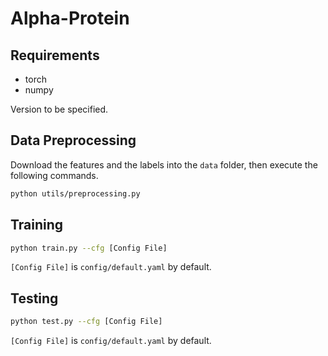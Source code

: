 # Alpha-Protein

## Requirements

- torch
- numpy

Version to be specified.

## Data Preprocessing

Download the features and the labels into the `data` folder, then execute the following commands.

```bash
python utils/preprocessing.py
```

## Training

```bash
python train.py --cfg [Config File]
```

`[Config File]` is `config/default.yaml` by default.

## Testing

```bash
python test.py --cfg [Config File]
```

`[Config File]` is `config/default.yaml` by default.
